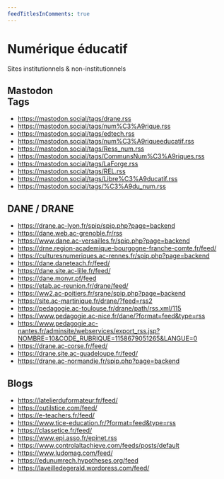 ```yaml
---
feedTitlesInComments: true
---
```



# Numérique éducatif

Sites institutionnels & non-institutionnels

## Mastodon <aside>Tags</aside>

- https://mastodon.social/tags/drane.rss
- https://mastodon.social/tags/num%C3%A9rique.rss
- https://mastodon.social/tags/edtech.rss
- https://mastodon.social/tags/num%C3%A9riqueeducatif.rss
- https://mastodon.social/tags/Ress_num.rss
- https://mastodon.social/tags/CommunsNum%C3%A9riques.rss
- https://mastodon.social/tags/LaForge.rss
- https://mastodon.social/tags/REL.rss
- https://mastodon.social/tags/Libre%C3%A9ducatif.rss
- https://mastodon.social/tags/%C3%A9du_num.rss

## DANE / DRANE

- https://drane.ac-lyon.fr/spip/spip.php?page=backend <!-- DRANE Lyon -->
- https://dane.web.ac-grenoble.fr/rss <!-- DANE Grenoble -->
- https://www.dane.ac-versailles.fr/spip.php?page=backend <!-- DANE Versailles -->
- https://drne.region-academique-bourgogne-franche-comte.fr/feed/ <!-- DANE Bourgogne-Franche-Comté -->
- https://culturesnumeriques.ac-rennes.fr/spip.php?page=backend <!-- DANE Rennes -->
- https://dane.daneteach.fr/feed/ <!-- DANE Nancy-Metz -->
- https://dane.site.ac-lille.fr/feed/ <!-- DANE Lille -->
- https://dane.monvr.pf/feed <!-- DANE Polynésie Française -->
- https://etab.ac-reunion.fr/drane/feed/ <!-- DANE La Réunion -->
- https://ww2.ac-poitiers.fr/srane/spip.php?page=backend <!-- DANE Poitiers -->
- https://site.ac-martinique.fr/drane/?feed=rss2 <!-- DANE Martinique -->
- https://pedagogie.ac-toulouse.fr/drane/path/rss.xml/115 <!-- DANE Toulouse -->
- https://www.pedagogie.ac-nice.fr/dane/?format=feed&type=rss <!-- DANE Nice -->
- https://www.pedagogie.ac-nantes.fr/adminsite/webservices/export_rss.jsp?NOMBRE=10&CODE_RUBRIQUE=1158679051265&LANGUE=0 <!-- DANE Nantes -->
- https://drane.ac-corse.fr/feed/ <!-- DRANE Corse -->
- https://drane.site.ac-guadeloupe.fr/feed/ <!-- DRANE Guadeloupe -->
- https://drane.ac-normandie.fr/spip.php?page=backend <!-- DRANE Normandie -->

## Blogs

- https://latelierduformateur.fr/feed/ <!-- L'atelier du formateur -->
- https://outilstice.com/feed/ <!-- Les Outils Tice -->
- https://e-teachers.fr/feed/ <!-- E-Teachers -->
- https://www.tice-education.fr/?format=feed&type=rss <!-- Tice-education -->
- https://classetice.fr/feed/ <!-- Classe TICE -->
- https://www.epi.asso.fr/epinet.rss <!-- Association Enseignement Public & Informatique -->
- https://www.controlaltachieve.com/feeds/posts/default <!-- Control Alt Achieve -->
- https://www.ludomag.com/feed/ <!-- Ludomag -->
- https://edunumrech.hypotheses.org/feed <!-- Éducation, numérique et recherche -->
- https://laveilledegerald.wordpress.com/feed/ <!-- La Veille de Gér@ld -->
